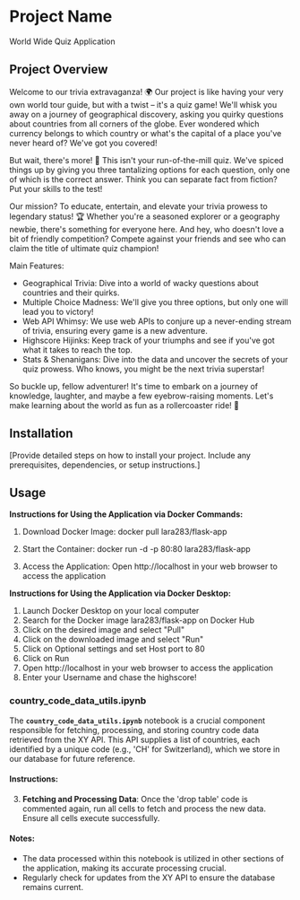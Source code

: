 # Project Name

World Wide Quiz Application

## Project Overview

Welcome to our trivia extravaganza! 🌍 Our project is like having your very own world tour guide, but with a twist – it's a quiz game! We'll whisk you away on a journey of geographical discovery, asking you quirky questions about countries from all corners of the globe. Ever wondered which currency belongs to which country or what's the capital of a place you've never heard of? We've got you covered!

But wait, there's more! 🎉 This isn't your run-of-the-mill quiz. We've spiced things up by giving you three tantalizing options for each question, only one of which is the correct answer. Think you can separate fact from fiction? Put your skills to the test!

Our mission? To educate, entertain, and elevate your trivia prowess to legendary status! 🏆 Whether you're a seasoned explorer or a geography newbie, there's something for everyone here. And hey, who doesn't love a bit of friendly competition? Compete against your friends and see who can claim the title of ultimate quiz champion!

Main Features:

- Geographical Trivia: Dive into a world of wacky questions about countries and their quirks.
- Multiple Choice Madness: We'll give you three options, but only one will lead you to victory!
- Web API Whimsy: We use web APIs to conjure up a never-ending stream of trivia, ensuring every game is a new adventure.
- Highscore Hijinks: Keep track of your triumphs and see if you've got what it takes to reach the top.
- Stats & Shenanigans: Dive into the data and uncover the secrets of your quiz prowess. Who knows, you might be the next trivia superstar!

So buckle up, fellow adventurer! It's time to embark on a journey of knowledge, laughter, and maybe a few eyebrow-raising moments. Let's make learning about the world as fun as a rollercoaster ride! 🎢

## Installation

[Provide detailed steps on how to install your project. Include any prerequisites, dependencies, or setup instructions.]

## Usage

**Instructions for Using the Application via Docker Commands:**

1. Download Docker Image:
docker pull lara283/flask-app

2. Start the Container:
docker run -d -p 80:80 lara283/flask-app

3. Access the Application:
Open http://localhost in your web browser to access the application

**Instructions for Using the Application via Docker Desktop:**
1. Launch Docker Desktop on your local computer
2. Search for the Docker image lara283/flask-app on Docker Hub
3. Click on the desired image and select "Pull"
4. Click on the downloaded image and select "Run"
5. Click on Optional settings and set Host port to 80
6. Click on Run
7. Open http://localhost in your web browser to access the application
8. Enter your Username and chase the highscore!

### country_code_data_utils.ipynb

The **`country_code_data_utils.ipynb`** notebook is a crucial component responsible for fetching, processing, and storing country code data retrieved from the XY API. This API supplies a list of countries, each identified by a unique code (e.g., 'CH' for Switzerland), which we store in our database for future reference.

#### Instructions:


3. **Fetching and Processing Data**: Once the 'drop table' code is commented again, run all cells to fetch and process the new data. Ensure all cells execute successfully.

#### Notes:
- The data processed within this notebook is utilized in other sections of the application, making its accurate processing crucial.
- Regularly check for updates from the XY API to ensure the database remains current.
